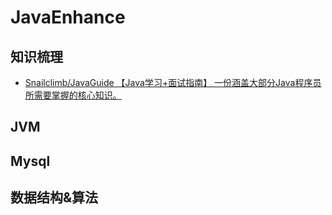 # JavaEnhance
## 知识梳理
-  [Snailclimb/JavaGuide 【Java学习+面试指南】 一份涵盖大部分Java程序员所需要掌握的核心知识。](https://github.com/Snailclimb/JavaGuide)
## JVM
## Mysql 
## 数据结构&算法
